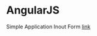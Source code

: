 # AngularJS
Simple Application Inout Form
[link](http://niyatijasani.github.io/AngularJS/Applicationform/feedback.html)
